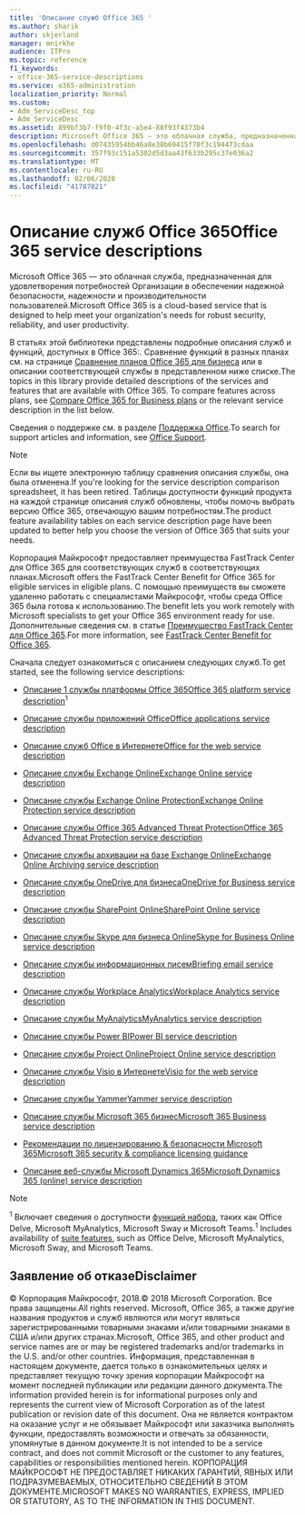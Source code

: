```yaml
---
title: 'Описание служб Office 365 '
ms.author: sharik
author: skjerland
manager: mnirkhe
audience: ITPro
ms.topic: reference
f1_keywords:
- office-365-service-descriptions
ms.service: o365-administration
localization_priority: Normal
ms.custom:
- Adm_ServiceDesc_top
- Adm_ServiceDesc
ms.assetid: 899bf3b7-f9f0-4f3c-a5e4-88f93f4373b4
description: Microsoft Office 365 — это облачная служба, предназначенная для удовлетворения потребностей Организации в обеспечении надежной безопасности, надежности и производительности пользователей.
ms.openlocfilehash: d07435954bb46a8e38b69415f70f3c194473cdaa
ms.sourcegitcommit: 357f93c151a5302d5d3aa43f633b295c37e036a2
ms.translationtype: MT
ms.contentlocale: ru-RU
ms.lasthandoff: 02/06/2020
ms.locfileid: "41787021"
---
```

# <a name="office-365-service-descriptions"></a><span data-ttu-id="b5c06-103">Описание служб Office 365</span><span class="sxs-lookup"><span data-stu-id="b5c06-103">Office 365 service descriptions</span></span> 

<span data-ttu-id="b5c06-104">Microsoft Office 365 — это облачная служба, предназначенная для удовлетворения потребностей Организации в обеспечении надежной безопасности, надежности и производительности пользователей.</span><span class="sxs-lookup"><span data-stu-id="b5c06-104">Microsoft Office 365 is a cloud-based service that is designed to help meet your organization's needs for robust security, reliability, and user productivity.</span></span> 
  
<span data-ttu-id="b5c06-p101">В статьях этой библиотеки представлены подробные описания служб и функций, доступных в Office 365:. Сравнение функций в разных планах см. на странице [Сравнение планов Office 365 для бизнеса](https://go.microsoft.com/fwlink/?LinkID=799177&amp;clcid=0x409) или в описании соответствующей службы в представленном ниже списке.</span><span class="sxs-lookup"><span data-stu-id="b5c06-p101">The topics in this library provide detailed descriptions of the services and features that are available with Office 365. To compare features across plans, see [Compare Office 365 for Business plans](https://go.microsoft.com/fwlink/?LinkID=799177&amp;clcid=0x409) or the relevant service description in the list below.</span></span> 
  
<span data-ttu-id="b5c06-107">Сведения о поддержке см. в разделе [Поддержка Office](https://support.office.com/).</span><span class="sxs-lookup"><span data-stu-id="b5c06-107">To search for support articles and information, see [Office Support](https://support.office.com/).</span></span>
  
> [!NOTE]
> <span data-ttu-id="b5c06-108">Если вы ищете электронную таблицу сравнения описания службы, она была отменена.</span><span class="sxs-lookup"><span data-stu-id="b5c06-108">If you're looking for the service description comparison spreadsheet, it has been retired.</span></span> <span data-ttu-id="b5c06-109">Таблицы доступности функций продукта на каждой странице описания служб обновлены, чтобы помочь выбрать версию Office 365, отвечающую вашим потребностям.</span><span class="sxs-lookup"><span data-stu-id="b5c06-109">The product feature availability tables on each service description page have been updated to better help you choose the version of Office 365 that suits your needs.</span></span> 
  
<span data-ttu-id="b5c06-110">Корпорация Майкрософт предоставляет преимущества FastTrack Center для Office 365 для соответствующих служб в соответствующих планах.</span><span class="sxs-lookup"><span data-stu-id="b5c06-110">Microsoft offers the FastTrack Center Benefit for Office 365 for eligible services in eligible plans.</span></span> <span data-ttu-id="b5c06-111">С помощью преимуществ вы сможете удаленно работать с специалистами Майкрософт, чтобы среда Office 365 была готова к использованию.</span><span class="sxs-lookup"><span data-stu-id="b5c06-111">The benefit lets you work remotely with Microsoft specialists to get your Office 365 environment ready for use.</span></span> <span data-ttu-id="b5c06-112">Дополнительные сведения см. в статье [Преимущество FastTrack Center для Office 365](https://docs.microsoft.com/fasttrack/O365-fasttrack-benefit-for-office-365).</span><span class="sxs-lookup"><span data-stu-id="b5c06-112">For more information, see [FastTrack Center Benefit for Office 365](https://docs.microsoft.com/fasttrack/O365-fasttrack-benefit-for-office-365).</span></span>
  
<span data-ttu-id="b5c06-113">Сначала следует ознакомиться с описанием следующих служб.</span><span class="sxs-lookup"><span data-stu-id="b5c06-113">To get started, see the following service descriptions:</span></span>
  
- <span data-ttu-id="b5c06-114">[Описание 1 службы платформы Office 365](office-365-platform-service-description/office-365-platform-service-description.md)<sup></sup></span><span class="sxs-lookup"><span data-stu-id="b5c06-114">[Office 365 platform service description](office-365-platform-service-description/office-365-platform-service-description.md)<sup>1</sup></span></span>

- [<span data-ttu-id="b5c06-115">Описание службы приложений Office</span><span class="sxs-lookup"><span data-stu-id="b5c06-115">Office applications service description</span></span>](office-applications-service-description/office-applications-service-description.md)

- [<span data-ttu-id="b5c06-116">Описание служб Office в Интернете</span><span class="sxs-lookup"><span data-stu-id="b5c06-116">Office for the web service description</span></span>](office-online-service-description/office-online-service-description.md)

- [<span data-ttu-id="b5c06-117">Описание службы Exchange Online</span><span class="sxs-lookup"><span data-stu-id="b5c06-117">Exchange Online service description</span></span>](exchange-online-service-description/exchange-online-service-description.md)

- [<span data-ttu-id="b5c06-118">Описание службы Exchange Online Protection</span><span class="sxs-lookup"><span data-stu-id="b5c06-118">Exchange Online Protection service description</span></span>](exchange-online-protection-service-description/exchange-online-protection-service-description.md)

- [<span data-ttu-id="b5c06-119">Описание службы Office 365 Advanced Threat Protection</span><span class="sxs-lookup"><span data-stu-id="b5c06-119">Office 365 Advanced Threat Protection service description</span></span>](office-365-advanced-threat-protection-service-description.md)

- [<span data-ttu-id="b5c06-120">Описание службы архивации на базе Exchange Online</span><span class="sxs-lookup"><span data-stu-id="b5c06-120">Exchange Online Archiving service description</span></span>](exchange-online-archiving-service-description/exchange-online-archiving-service-description.md)

- [<span data-ttu-id="b5c06-121">Описание службы OneDrive для бизнеса</span><span class="sxs-lookup"><span data-stu-id="b5c06-121">OneDrive for Business service description</span></span>](onedrive-for-business-service-description.md)

- [<span data-ttu-id="b5c06-122">Описание службы SharePoint Online</span><span class="sxs-lookup"><span data-stu-id="b5c06-122">SharePoint Online service description</span></span>](sharepoint-online-service-description/sharepoint-online-service-description.md)

- [<span data-ttu-id="b5c06-123">Описание службы Skype для бизнеса Online</span><span class="sxs-lookup"><span data-stu-id="b5c06-123">Skype for Business Online service description</span></span>](skype-for-business-online-service-description/skype-for-business-online-service-description.md)

- [<span data-ttu-id="b5c06-124">Описание службы информационных писем</span><span class="sxs-lookup"><span data-stu-id="b5c06-124">Briefing email service description</span></span>](briefing-service-description.md)

- [<span data-ttu-id="b5c06-125">Описание службы Workplace Analytics</span><span class="sxs-lookup"><span data-stu-id="b5c06-125">Workplace Analytics service description</span></span>](workplace-analytics-service-description.md)

- [<span data-ttu-id="b5c06-126">Описание службы MyAnalytics</span><span class="sxs-lookup"><span data-stu-id="b5c06-126">MyAnalytics service description</span></span>](mya-service-description.md)

- [<span data-ttu-id="b5c06-127">Описание службы Power BI</span><span class="sxs-lookup"><span data-stu-id="b5c06-127">Power BI service description</span></span>](power-bi-service-description.md)

- [<span data-ttu-id="b5c06-128">Описание службы Project Online</span><span class="sxs-lookup"><span data-stu-id="b5c06-128">Project Online service description</span></span>](project-online-service-description/project-online-service-description.md)

- [<span data-ttu-id="b5c06-129">Описание службы Visio в Интернете</span><span class="sxs-lookup"><span data-stu-id="b5c06-129">Visio for the web service description</span></span>](visio-online-service-description/visio-online-service-description.md)

- [<span data-ttu-id="b5c06-130">Описание службы Yammer</span><span class="sxs-lookup"><span data-stu-id="b5c06-130">Yammer service description</span></span>](yammer-service-description/yammer-service-description.md)

- [<span data-ttu-id="b5c06-131">Описание службы Microsoft 365 бизнес</span><span class="sxs-lookup"><span data-stu-id="b5c06-131">Microsoft 365 Business service description</span></span>](microsoft-365-service-descriptions/microsoft-365-business-service-description.md)

- [<span data-ttu-id="b5c06-132">Рекомендации по лицензированию & безопасности Microsoft 365</span><span class="sxs-lookup"><span data-stu-id="b5c06-132">Microsoft 365 security & compliance licensing guidance</span></span>](microsoft-365-service-descriptions/microsoft-365-tenantlevel-services-licensing-guidance/microsoft-365-security-compliance-licensing-guidance.md)

- [<span data-ttu-id="b5c06-133">Описание веб-службы Microsoft Dynamics 365</span><span class="sxs-lookup"><span data-stu-id="b5c06-133">Microsoft Dynamics 365 (online) service description</span></span>](microsoft-dynamics-365-online-service-description.md)

> [!NOTE]
> <span data-ttu-id="b5c06-134"><sup>1</sup> Включает сведения о доступности [функций набора](https://docs.microsoft.com/office365/servicedescriptions/office-365-platform-service-description/office-365-suite-features), таких как Office Delve, Microsoft MyAnalytics, Microsoft Sway и Microsoft Teams.</span><span class="sxs-lookup"><span data-stu-id="b5c06-134"><sup>1</sup> Includes availability of [suite features](https://docs.microsoft.com/office365/servicedescriptions/office-365-platform-service-description/office-365-suite-features), such as Office Delve, Microsoft MyAnalytics, Microsoft Sway, and Microsoft Teams.</span></span>
  
## <a name="disclaimer"></a><span data-ttu-id="b5c06-135">Заявление об отказе</span><span class="sxs-lookup"><span data-stu-id="b5c06-135">Disclaimer</span></span>

<span data-ttu-id="b5c06-136">© Корпорация Майкрософт, 2018.</span><span class="sxs-lookup"><span data-stu-id="b5c06-136">© 2018 Microsoft Corporation.</span></span> <span data-ttu-id="b5c06-137">Все права защищены.</span><span class="sxs-lookup"><span data-stu-id="b5c06-137">All rights reserved.</span></span> <span data-ttu-id="b5c06-138">Microsoft, Office 365, а также другие названия продуктов и служб являются или могут являться зарегистрированными товарными знаками и/или товарными знаками в США и/или других странах.</span><span class="sxs-lookup"><span data-stu-id="b5c06-138">Microsoft, Office 365, and other product and service names are or may be registered trademarks and/or trademarks in the U.S. and/or other countries.</span></span> <span data-ttu-id="b5c06-139">Информация, представленная в настоящем документе, дается только в ознакомительных целях и представляет текущую точку зрения корпорации Майкрософт на момент последней публикации или редакции данного документа.</span><span class="sxs-lookup"><span data-stu-id="b5c06-139">The information provided herein is for informational purposes only and represents the current view of Microsoft Corporation as of the latest publication or revision date of this document.</span></span> <span data-ttu-id="b5c06-140">Она не является контрактом на оказание услуг и не обязывает Майкрософт или заказчика выполнять функции, предоставлять возможности и отвечать за обязанности, упомянутые в данном документе.</span><span class="sxs-lookup"><span data-stu-id="b5c06-140">It is not intended to be a service contract, and does not commit Microsoft or the customer to any features, capabilities or responsibilities mentioned herein.</span></span> <span data-ttu-id="b5c06-141">КОРПОРАЦИЯ МАЙКРОСОФТ НЕ ПРЕДОСТАВЛЯЕТ НИКАКИХ ГАРАНТИЙ, ЯВНЫХ ИЛИ ПОДРАЗУМЕВАЕМЫХ, ОТНОСИТЕЛЬНО СВЕДЕНИЙ В ЭТОМ ДОКУМЕНТЕ.</span><span class="sxs-lookup"><span data-stu-id="b5c06-141">MICROSOFT MAKES NO WARRANTIES, EXPRESS, IMPLIED OR STATUTORY, AS TO THE INFORMATION IN THIS DOCUMENT.</span></span>
 
